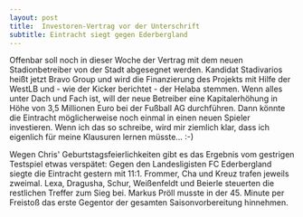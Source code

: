 ```yaml
---
layout: post
title:  Investoren-Vertrag vor der Unterschrift
subtitle: Eintracht siegt gegen Ederbergland
---
```


Offenbar soll noch in dieser Woche der Vertrag mit dem neuen Stadionbetreiber von der Stadt abgesegnet werden. Kandidat Stadivarios heißt jetzt Bravo Group und wird die Finanzierung des Projekts mit Hilfe der WestLB und - wie der Kicker berichtet - der Helaba stemmen. Wenn alles unter Dach und Fach ist, will der neue Betreiber eine Kapitalerhöhung in Höhe von 3,5 Millionen Euro bei der Fußball AG durchführen. Dann könnte die Eintracht möglicherweise noch einmal in einen neuen Spieler investieren. Wenn ich das so schreibe, wird mir ziemlich klar, dass ich eigenlich für meine Klausuren lernen müsste... :-)

Wegen Chris' Geburtstagsfeierlichkeiten gibt es das Ergebnis vom gestrigen Testspiel etwas verspätet: Gegen den Landesligisten FC Ederbergland siegte die Eintracht gestern mit 11:1. Frommer, Cha und Kreuz trafen jeweils zweimal. Lexa, Dragusha, Schur, Weißenfeldt und Beierle steuerten die restlichen Treffer zum Sieg bei. Markus Pröll musste in der 45. Minute per Freistoß das erste Gegentor der gesamten Saisonvorbereitung hinnehmen.
